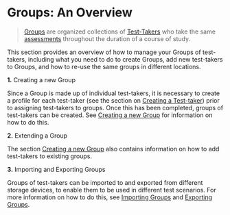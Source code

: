 # Groups: An Overview

>[Groups](../appendix/glossary.md#group) are organized collections of [Test-Takers](../appendix/glossary.md#test-taker) who take the same [assessments](../appendix/glossary.md#test) throughout the duration of a course of study.

This section provides an overview of how to manage your Groups of test-takers, including what you need to do to create Groups, add new test-takers to Groups, and how to re-use the same groups in different locations. 


**1.** Creating a new Group

Since a Group is made up of individual test-takers, it is necessary to create a profile for each test-taker (see the section on [Creating a Test-taker](../test-takers/creating-test-taker.md)) prior to assigning test-takers to groups. Once this has been completed, groups of test-takers can be created. See [Creating a new Group](../groups/creating-a-new-group.md) for information on how to do this. 

**2.** Extending a Group

The section [Creating a new Group](../groups/creating-a-new-group.md) also contains information on how to add test-takers to existing groups.


**3.** Importing and Exporting Groups

Groups of test-takers can be imported to and exported from different storage devices, to enable them to be used in different test scenarios. For more information on how to do this, see [Importing Groups](../groups/importing-groups.md) and [Exporting Groups](../groups/exporting-groups.md).